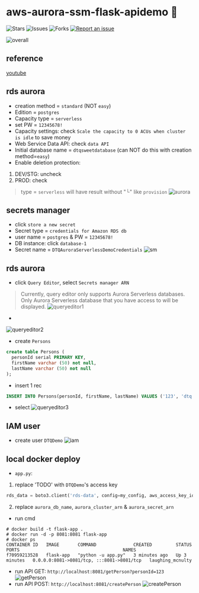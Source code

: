 # aws-aurora-ssm-flask-apidemo 🐳

![Stars](https://img.shields.io/github/stars/tquangdo/aws-aurora-ssm-flask-apidemo?color=f05340)
![Issues](https://img.shields.io/github/issues/tquangdo/aws-aurora-ssm-flask-apidemo?color=f05340)
![Forks](https://img.shields.io/github/forks/tquangdo/aws-aurora-ssm-flask-apidemo?color=f05340)
[![Report an issue](https://img.shields.io/badge/Support-Issues-green)](https://github.com/tquangdo/aws-aurora-ssm-flask-apidemo/issues/new)

![overall](screenshots/overall.png)

## reference
[youtube](https://www.youtube.com/watch?v=NM4Vd7fpZWk&t=1s)

## rds aurora
+ creation method = `standard` (NOT `easy`)
+ Edition = `postgres`
+ Capacity type = `serverless`
+ set PW = `12345678!`
+ Capacity settings: check `Scale the capacity to 0 ACUs when cluster is idle` to save money
+ Web Service Data API: check `data API`
+ Initial database name = `dtqsweetdatabase` (can NOT do this with creation method=`easy`)
+ Enable deletion protection:
1. DEV/STG: uncheck
2. PROD: check

> type = `serverless` will have result without "└" like `provision`
![aurora](screenshots/aurora.png)

## secrets manager
+ click `store a new secret`
+ Secret type = `credentials for Amazon RDS db`
+ user name = `postgres` & PW = `12345678!`
+ DB instance: click `database-1`
+ Secret name = `DTQAuroraServerlessDemoCredentials`
![sm](screenshots/sm.png)

## rds aurora
+ click `Query Editor`, select `Secrets manager ARN`
> Currently, query editor only supports Aurora Serverless databases. Only Aurora Serverless database that you have access to will be displayed.
![queryeditor1](screenshots/queryeditor1.png)
+
![queryeditor2](screenshots/queryeditor2.png)
+ create `Persons`
```sql
create table Persons (
  personId serial PRIMARY KEY,
  firstName varchar (50) not null,
  lastName varchar (50) not null 
);
```
+ insert 1 rec
```sql
INSERT INTO Persons(personId, firstName, lastName) VALUES ('123', 'dtq', 'g');
```
+ select
![queryeditor3](screenshots/queryeditor3.png)

## IAM user
+ create user `DTQDemo`
![iam](screenshots/iam.png)

## local docker deploy
+ `app.py`:
1. replace 'TODO' with `DTQDemo`'s access key
```py
rds_data = boto3.client('rds-data', config=my_config, aws_access_key_id='TODO', aws_secret_access_key='TODO')
```
2. replace `aurora_db_name`, `aurora_cluster_arn` & `aurora_secret_arn`
+ run cmd
```shell
# docker build -t flask-app .
# docker run -d -p 8081:8081 flask-app
# docker ps                           
CONTAINER ID   IMAGE       COMMAND              CREATED         STATUS         PORTS                                       NAMES
f70959213528   flask-app   "python -u app.py"   3 minutes ago   Up 3 minutes   0.0.0.0:8081->8081/tcp, :::8081->8081/tcp   laughing_mcnulty
```
+ run API GET: `http://localhost:8081/getPerson?personId=123`
![getPerson](screenshots/getPerson.png)
+ run API POST: `http://localhost:8081/createPerson`
![createPerson](screenshots/createPerson.png)
